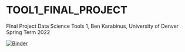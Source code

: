 # TOOL1_FINAL_PROJECT
FInal Project Data Science Tools 1, Ben Karabinus, University of Denver Spring Term 2022

[![Binder](https://mybinder.org/badge_logo.svg)](https://mybinder.org/v2/gh/bkarabin1290/TOOL1_FINAL_PROJECT/HEAD)